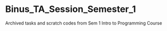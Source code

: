 # Binus_TA_Session_Semester_1
Archived tasks and scratch codes from Sem 1 Intro to Programming Course
